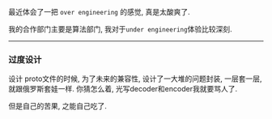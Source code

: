 最近体会了一把 `over engineering` 的感觉, 真是太酸爽了.

我的合作部门主要是算法部门, 我对于`under engineering`体验比较深刻.

---

### 过度设计
设计 proto文件的时候, 为了未来的兼容性, 设计了一大堆的问题封装, 一层套一层, 就跟俄罗斯套娃一样. 你猜怎么着, 光写decoder和encoder我就要骂人了.

但是自己的苦果, 之能自己吃了.
